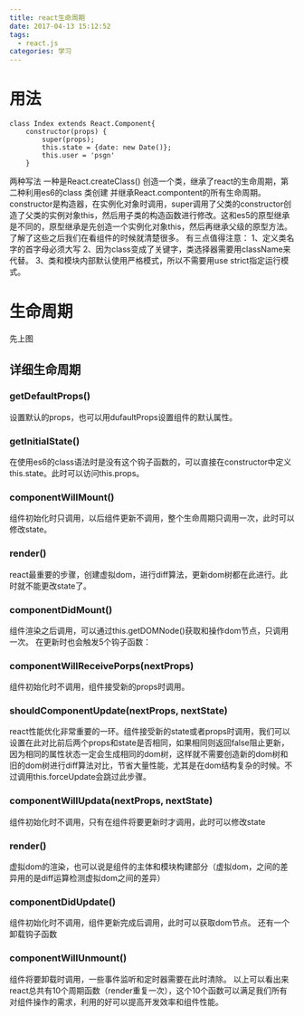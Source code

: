 ```yaml
---
title: react生命周期
date: 2017-04-13 15:12:52
tags:
  - react.js
categories: 学习
---
```

# 用法
```
class Index extends React.Component{
	constructor(props) {
		super(props);
		this.state = {date: new Date()};
		this.user = 'psgn'
	}
```
两种写法 一种是React.createClass() 创造一个类，继承了react的生命周期，第二种利用es6的class 类创建 并继承React.compontent的所有生命周期。constructor是构造器，在实例化对象时调用，super调用了父类的constructor创造了父类的实例对象this，然后用子类的构造函数进行修改。这和es5的原型继承是不同的，原型继承是先创造一个实例化对象this，然后再继承父级的原型方法。了解了这些之后我们在看组件的时候就清楚很多。
有三点值得注意：
	1、定义类名字的首字母必须大写 
	2、因为class变成了关键字，类选择器需要用className来代替。 
	3、类和模块内部默认使用严格模式，所以不需要用use strict指定运行模式。
# 生命周期
先上图
<img src="https://raw.githubusercontent.com/bailicangdu/react-pxq/master/src/images/react-lifecycle.png" alt="">
## 详细生命周期
### getDefaultProps()

设置默认的props，也可以用dufaultProps设置组件的默认属性。
### getInitialState()

在使用es6的class语法时是没有这个钩子函数的，可以直接在constructor中定义this.state。此时可以访问this.props。
### componentWillMount()

组件初始化时只调用，以后组件更新不调用，整个生命周期只调用一次，此时可以修改state。
### render()

react最重要的步骤，创建虚拟dom，进行diff算法，更新dom树都在此进行。此时就不能更改state了。
### componentDidMount()

组件渲染之后调用，可以通过this.getDOMNode()获取和操作dom节点，只调用一次。
在更新时也会触发5个钩子函数：

### componentWillReceivePorps(nextProps)

组件初始化时不调用，组件接受新的props时调用。
### shouldComponentUpdate(nextProps, nextState)

react性能优化非常重要的一环。组件接受新的state或者props时调用，我们可以设置在此对比前后两个props和state是否相同，如果相同则返回false阻止更新，因为相同的属性状态一定会生成相同的dom树，这样就不需要创造新的dom树和旧的dom树进行diff算法对比，节省大量性能，尤其是在dom结构复杂的时候。不过调用this.forceUpdate会跳过此步骤。
### componentWillUpdata(nextProps, nextState)

组件初始化时不调用，只有在组件将要更新时才调用，此时可以修改state
### render()

虚拟dom的渲染，也可以说是组件的主体和模块构建部分（虚拟dom，之间的差异用的是diff运算检测虚拟dom之间的差异）
### componentDidUpdate()

组件初始化时不调用，组件更新完成后调用，此时可以获取dom节点。
还有一个卸载钩子函数

### componentWillUnmount()

组件将要卸载时调用，一些事件监听和定时器需要在此时清除。
以上可以看出来react总共有10个周期函数（render重复一次），这个10个函数可以满足我们所有对组件操作的需求，利用的好可以提高开发效率和组件性能。

